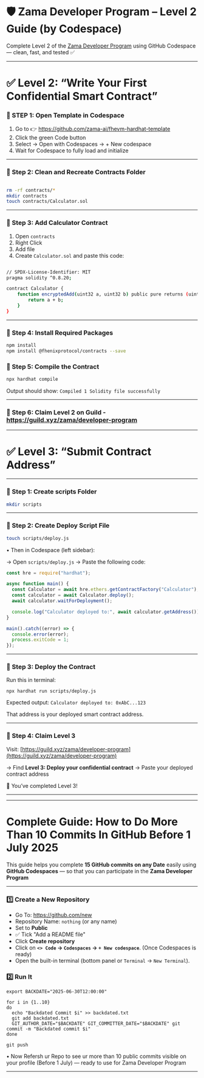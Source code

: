 # 🛡️ Zama Developer Program – Level 2 Guide (by Codespace)

Complete Level 2 of the [Zama Developer Program](https://guild.xyz/zama/developer-program) using GitHub Codespace — clean, fast, and tested ✅

---

# ✅ Level 2: “Write Your First Confidential Smart Contract”

### 🔹 STEP 1: Open Template in Codespace
1. Go to 👉 https://github.com/zama-ai/fhevm-hardhat-template
2. Click the green Code button
3. Select → Open with Codespaces → + New codespace
4. Wait for Codespace to fully load and initialize

---

### 🔹 Step 2: Clean and Recreate Contracts Folder
```bash

rm -rf contracts/*
mkdir contracts
touch contracts/Calculator.sol
```
---

### 🔹 Step 3: Add Calculator Contract

1. Open ```contracts``` 
2. Right Click 
3. Add file
4. Create ```Calculator.sol``` and paste this code:
```bash

// SPDX-License-Identifier: MIT
pragma solidity ^0.8.20;

contract Calculator {
    function encryptedAdd(uint32 a, uint32 b) public pure returns (uint32) {
        return a + b;
    }
}
```

---

### 🔹 Step 4: Install Required Packages
```bash
npm install
npm install @fhenixprotocol/contracts --save
```

### 🔹 Step 5: Compile the Contract
```bash
npx hardhat compile
```

Output should show:  ```Compiled 1 Solidity file successfully```

---
### 🔹 Step 6: Claim Level 2 on Guild - https://guild.xyz/zama/developer-program  

---

# ✅ Level 3: “Submit Contract Address”

---

### 🔹 Step 1: Create scripts Folder

```bash
mkdir scripts
````

---

### 🔹 Step 2: Create Deploy Script File

```bash
touch scripts/deploy.js
```

• Then in Codespace (left sidebar):

→ Open `scripts/deploy.js`
→ Paste the following code:

```javascript
const hre = require("hardhat");

async function main() {
  const Calculator = await hre.ethers.getContractFactory("Calculator");
  const calculator = await Calculator.deploy();
  await calculator.waitForDeployment();

  console.log("Calculator deployed to:", await calculator.getAddress());
}

main().catch((error) => {
  console.error(error);
  process.exitCode = 1;
});
```

---

### 🔹 Step 3: Deploy the Contract

Run this in terminal:

```
npx hardhat run scripts/deploy.js
```

Expected output: ``` Calculator deployed to: 0xAbC...123 ```

That address is your deployed smart contract address.

---

### 🔹 Step 4: Claim Level 3

Visit:
[https://guild.xyz/zama/developer-program](https://guild.xyz/zama/developer-program)

→ Find **Level 3: Deploy your confidential contract**
→ Paste your deployed contract address

🎉 You’ve completed Level 3!

---

---

# Complete Guide: How to Do More Than 10 Commits In GitHub Before 1 July 2025

This guide helps you complete **15 GitHub commits on any Date** easily using **GitHub Codespaces** — so that you can participate in the **Zama Developer Program**

---

### 1️⃣ Create a New Repository

- Go To: https://github.com/new 
- Repository Name: `nothing` (or any name)  
- Set to **Public**  
- ✅ Tick "Add a README file"  
- Click **Create repository**
- Click on **`<> Code` → `Codespaces` → `+ New codespace`**. (Once Codespaces is ready)
- Open the built-in terminal (bottom panel or `Terminal` → `New Terminal`).

### 2️⃣ Run It
```
export BACKDATE="2025-06-30T12:00:00"

for i in {1..10}
do
  echo "Backdated Commit $i" >> backdated.txt
  git add backdated.txt
  GIT_AUTHOR_DATE="$BACKDATE" GIT_COMMITTER_DATE="$BACKDATE" git commit -m "Backdated commit $i"
done
```
```
git push
```

• Now Refersh ur Repo to see ur more than 10 public commits visible on your profile (Before 1 July) — ready to use for Zama Developer Program

---


